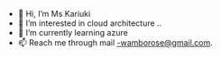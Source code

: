 - 👋 Hi, I’m Ms Kariuki
- 👀 I’m interested in cloud architecture ..
- 🌱 I’m currently learning azure 
- 📫 Reach me through mail -wamborose@gmail.com.

<!---
RoseW/RoseWambui is a ✨ special ✨ repository because its `README.md` (this file) appears on your GitHub profile.
You can click the Preview link to take a look at your changes.
--->
